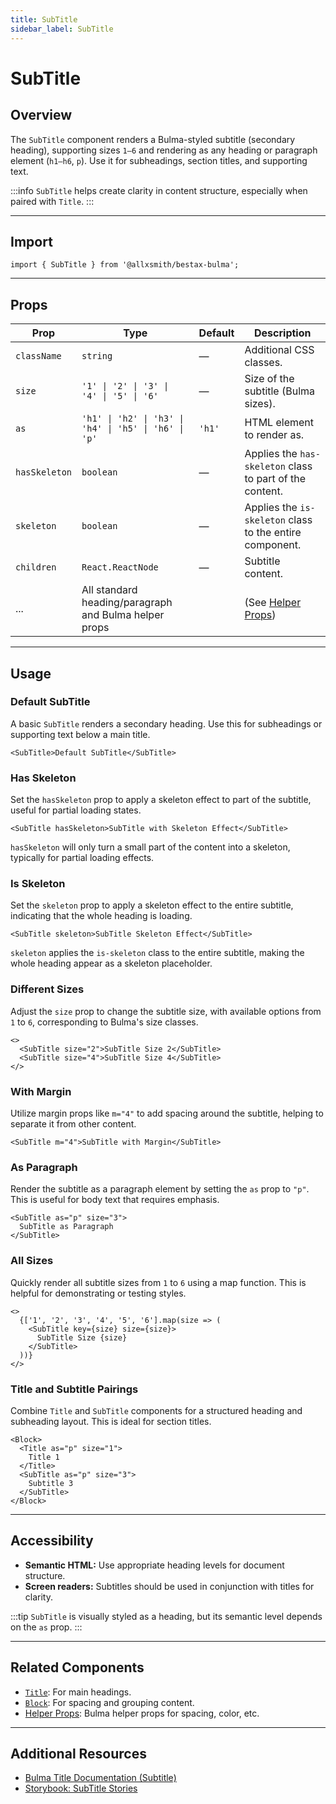 ```yaml
---
title: SubTitle
sidebar_label: SubTitle
---
```


# SubTitle

## Overview

The `SubTitle` component renders a Bulma-styled subtitle (secondary heading), supporting sizes `1–6` and rendering as any heading or paragraph element (`h1–h6`, `p`). Use it for subheadings, section titles, and supporting text.

:::info
`SubTitle` helps create clarity in content structure, especially when paired with `Title`.
:::

---

## Import

```tsx
import { SubTitle } from '@allxsmith/bestax-bulma';
```

---

## Props

| Prop          | Type                                                  | Default | Description                                              |
| ------------- | ----------------------------------------------------- | ------- | -------------------------------------------------------- |
| `className`   | `string`                                              | —       | Additional CSS classes.                                  |
| `size`        | `'1' \| '2' \| '3' \| '4' \| '5' \| '6'`              | —       | Size of the subtitle (Bulma sizes).                      |
| `as`          | `'h1' \| 'h2' \| 'h3' \| 'h4' \| 'h5' \| 'h6' \| 'p'` | `'h1'`  | HTML element to render as.                               |
| `hasSkeleton` | `boolean`                                             | —       | Applies the `has-skeleton` class to part of the content. |
| `skeleton`    | `boolean`                                             | —       | Applies the `is-skeleton` class to the entire component. |
| `children`    | `React.ReactNode`                                     | —       | Subtitle content.                                        |
| ...           | All standard heading/paragraph and Bulma helper props |         | (See [Helper Props](../helpers/usebulmaclasses))         |

---

## Usage

### Default SubTitle

A basic `SubTitle` renders a secondary heading. Use this for subheadings or supporting text below a main title.

```tsx live
<SubTitle>Default SubTitle</SubTitle>
```

### Has Skeleton

Set the `hasSkeleton` prop to apply a skeleton effect to part of the subtitle, useful for partial loading states.

```tsx live
<SubTitle hasSkeleton>SubTitle with Skeleton Effect</SubTitle>
```

`hasSkeleton` will only turn a small part of the content into a skeleton, typically for partial loading effects.

### Is Skeleton

Set the `skeleton` prop to apply a skeleton effect to the entire subtitle, indicating that the whole heading is loading.

```tsx live
<SubTitle skeleton>SubTitle Skeleton Effect</SubTitle>
```

`skeleton` applies the `is-skeleton` class to the entire subtitle, making the whole heading appear as a skeleton placeholder.

### Different Sizes

Adjust the `size` prop to change the subtitle size, with available options from `1` to `6`, corresponding to Bulma's size classes.

```tsx live
<>
  <SubTitle size="2">SubTitle Size 2</SubTitle>
  <SubTitle size="4">SubTitle Size 4</SubTitle>
</>
```

### With Margin

Utilize margin props like `m="4"` to add spacing around the subtitle, helping to separate it from other content.

```tsx live
<SubTitle m="4">SubTitle with Margin</SubTitle>
```

### As Paragraph

Render the subtitle as a paragraph element by setting the `as` prop to `"p"`. This is useful for body text that requires emphasis.

```tsx live
<SubTitle as="p" size="3">
  SubTitle as Paragraph
</SubTitle>
```

### All Sizes

Quickly render all subtitle sizes from `1` to `6` using a map function. This is helpful for demonstrating or testing styles.

```tsx live
<>
  {['1', '2', '3', '4', '5', '6'].map(size => (
    <SubTitle key={size} size={size}>
      SubTitle Size {size}
    </SubTitle>
  ))}
</>
```

### Title and Subtitle Pairings

Combine `Title` and `SubTitle` components for a structured heading and subheading layout. This is ideal for section titles.

```tsx live
<Block>
  <Title as="p" size="1">
    Title 1
  </Title>
  <SubTitle as="p" size="3">
    Subtitle 3
  </SubTitle>
</Block>
```

---

## Accessibility

- **Semantic HTML:** Use appropriate heading levels for document structure.
- **Screen readers:** Subtitles should be used in conjunction with titles for clarity.

:::tip
`SubTitle` is visually styled as a heading, but its semantic level depends on the `as` prop.
:::

---

## Related Components

- [`Title`](./title.md): For main headings.
- [`Block`](./block.md): For spacing and grouping content.
- [Helper Props](../helpers/usebulmaclasses.md): Bulma helper props for spacing, color, etc.

---

## Additional Resources

- [Bulma Title Documentation (Subtitle)](https://bulma.io/documentation/elements/title/#subtitle)
- [Storybook: SubTitle Stories](https://bestax.cc/storybook/?path=/story/elements-subtitle--default)
